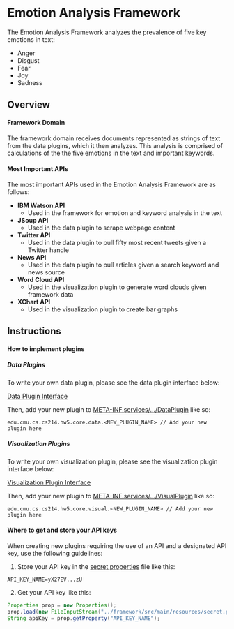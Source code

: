 # Emotion Analysis Framework

The Emotion Analysis Framework analyzes the prevalence of five key emotions in text:

- Anger
- Disgust
- Fear
- Joy
- Sadness

## Overview
#### Framework Domain
The framework domain receives documents represented as strings of text from the data plugins,
which it then analyzes. This analysis is comprised of calculations of the the five emotions
in the text and important keywords.

#### Most Important APIs
The most important APIs used in the Emotion Analysis Framework are as follows:
- **IBM Watson API**
    - Used in the framework for emotion and keyword analysis in the text
- **JSoup API**
    - Used in the data plugin to scrape webpage content
- **Twitter API**
    - Used in the data plugin to pull fifty most recent tweets given a Twitter handle
- **News API**
    - Used in the data plugin to pull articles given a search keyword and news source
- **Word Cloud API**
    - Used in the visualization plugin to generate word clouds given framework data
- **XChart API**
    - Used in the visualization plugin to create bar graphs
    
## Instructions
#### How to implement plugins
##### Data Plugins
To write your own data plugin, please see the data plugin interface below:

[Data Plugin Interface](./framework/src/main/java/edu/cmu/cs/cs214/hw5/core/DataPlugin.java)

Then, add your new plugin to [META-INF.services/.../DataPlugin](./plugins/src/main/resources/META-INF/services/edu.cmu.cs.cs214.hw5.core.DataPlugin) like so:
```
edu.cmu.cs.cs214.hw5.core.data.<NEW_PLUGIN_NAME> // Add your new plugin here
```

##### Visualization Plugins
To write your own visualization plugin, please see the visualization plugin interface below:

[Visualization Plugin Interface](./framework/src/main/java/edu/cmu/cs/cs214/hw5/core/VisualPlugin.java)

Then, add your new plugin to [META-INF.services/.../VisualPlugin](./plugins/src/main/resources/META-INF/services/edu.cmu.cs.cs214.hw5.core.VisualPlugin) like so:
```
edu.cmu.cs.cs214.hw5.core.visual.<NEW_PLUGIN_NAME> // Add your new plugin here
```
#### Where to get and store your API keys
When creating new plugins requiring the use of an API and a designated API key, use the following guidelines:
1) Store your API key in the [secret.properties](./framework/src/main/resources/secret.properties) file like this:
```
API_KEY_NAME=yX27EV...zU
```
2) Get your API key like this:
```java
Properties prop = new Properties();
prop.load(new FileInputStream("../framework/src/main/resources/secret.properties"));
String apiKey = prop.getProperty("API_KEY_NAME");
```


